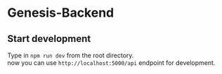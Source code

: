 # Genesis-Backend

## Start development
Type in ``npm run dev`` from the root directory. <br>
now you can use ``http://localhost:5000/api`` endpoint for development.
